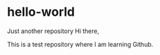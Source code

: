 # hello-world
Just another repository
Hi there, 

This is a test repository where I am  learning Github.
